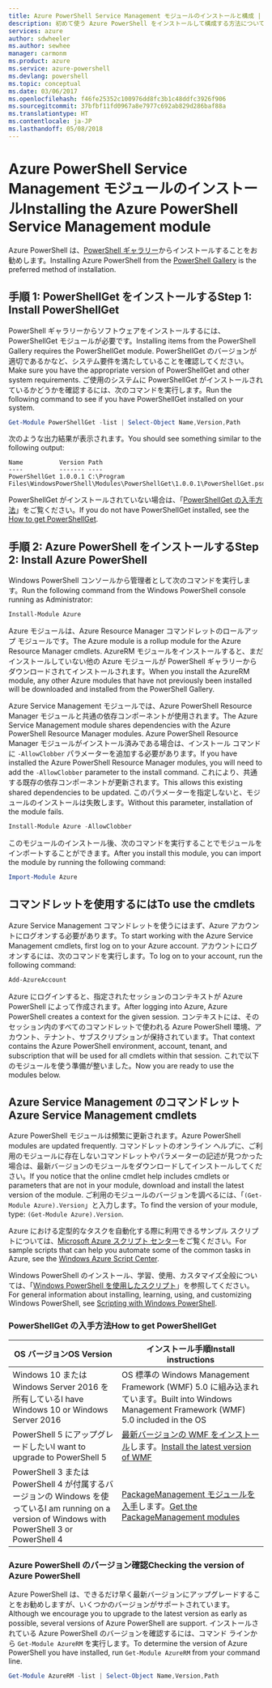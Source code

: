 ```yaml
---
title: Azure PowerShell Service Management モジュールのインストールと構成 | Microsoft Docs
description: 初めて使う Azure PowerShell をインストールして構成する方法について説明します。
services: azure
author: sdwheeler
ms.author: sewhee
manager: carmonm
ms.product: azure
ms.service: azure-powershell
ms.devlang: powershell
ms.topic: conceptual
ms.date: 03/06/2017
ms.openlocfilehash: f46fe25352c100976dd8fc3b1c48ddfc3926f906
ms.sourcegitcommit: 37bfbf11fd0967a8e7977c692ab829d286baf88a
ms.translationtype: HT
ms.contentlocale: ja-JP
ms.lasthandoff: 05/08/2018
---
```

# <a name="installing-the-azure-powershell-service-management-module"></a><span data-ttu-id="52f6b-103">Azure PowerShell Service Management モジュールのインストール</span><span class="sxs-lookup"><span data-stu-id="52f6b-103">Installing the Azure PowerShell Service Management module</span></span>

<span data-ttu-id="52f6b-104">Azure PowerShell は、[PowerShell ギャラリー](https://www.powershellgallery.com/)からインストールすることをお勧めします。</span><span class="sxs-lookup"><span data-stu-id="52f6b-104">Installing Azure PowerShell from the [PowerShell Gallery](https://www.powershellgallery.com/) is the preferred method of installation.</span></span>

## <a name="step-1-install-powershellget"></a><span data-ttu-id="52f6b-105">手順 1: PowerShellGet をインストールする</span><span class="sxs-lookup"><span data-stu-id="52f6b-105">Step 1: Install PowerShellGet</span></span>

<span data-ttu-id="52f6b-106">PowerShell ギャラリーからソフトウェアをインストールするには、PowerShellGet モジュールが必要です。</span><span class="sxs-lookup"><span data-stu-id="52f6b-106">Installing items from the PowerShell Gallery requires the PowerShellGet module.</span></span> <span data-ttu-id="52f6b-107">PowerShellGet のバージョンが適切であるかなど、システム要件を満たしていることを確認してください。</span><span class="sxs-lookup"><span data-stu-id="52f6b-107">Make sure you have the appropriate version of PowerShellGet and other system requirements.</span></span> <span data-ttu-id="52f6b-108">ご使用のシステムに PowerShellGet がインストールされているかどうかを確認するには、次のコマンドを実行します。</span><span class="sxs-lookup"><span data-stu-id="52f6b-108">Run the following command to see if you have PowerShellGet installed on your system.</span></span>

```powershell
Get-Module PowerShellGet -list | Select-Object Name,Version,Path
```

<span data-ttu-id="52f6b-109">次のような出力結果が表示されます。</span><span class="sxs-lookup"><span data-stu-id="52f6b-109">You should see something similar to the following output:</span></span>

```
Name          Version Path
----          ------- ----
PowerShellGet 1.0.0.1 C:\Program Files\WindowsPowerShell\Modules\PowerShellGet\1.0.0.1\PowerShellGet.psd1
```

<span data-ttu-id="52f6b-110">PowerShellGet がインストールされていない場合は、「[PowerShellGet の入手方法](#how-to-get-powershellget)」をご覧ください。</span><span class="sxs-lookup"><span data-stu-id="52f6b-110">If you do not have PowerShellGet installed, see the [How to get PowerShellGet](#how-to-get-powershellget).</span></span>

## <a name="step-2-install-azure-powershell"></a><span data-ttu-id="52f6b-111">手順 2: Azure PowerShell をインストールする</span><span class="sxs-lookup"><span data-stu-id="52f6b-111">Step 2: Install Azure PowerShell</span></span>

<span data-ttu-id="52f6b-112">Windows PowerShell コンソールから管理者として次のコマンドを実行します。</span><span class="sxs-lookup"><span data-stu-id="52f6b-112">Run the following command from the Windows PowerShell console running as Administrator:</span></span>

```powershell
Install-Module Azure
```

<span data-ttu-id="52f6b-113">Azure モジュールは、Azure Resource Manager コマンドレットのロールアップ モジュールです。</span><span class="sxs-lookup"><span data-stu-id="52f6b-113">The Azure module is a rollup module for the Azure Resource Manager cmdlets.</span></span> <span data-ttu-id="52f6b-114">AzureRM モジュールをインストールすると、まだインストールしていない他の Azure モジュールが PowerShell ギャラリーからダウンロードされてインストールされます。</span><span class="sxs-lookup"><span data-stu-id="52f6b-114">When you install the AzureRM module, any other Azure modules that have not previously been installed will be downloaded and installed from the PowerShell Gallery.</span></span>

<span data-ttu-id="52f6b-115">Azure Service Management モジュールでは、Azure PowerShell Resource Manager モジュールと共通の依存コンポーネントが使用されます。</span><span class="sxs-lookup"><span data-stu-id="52f6b-115">The Azure Service Management module shares dependencies with the Azure PowerShell Resource Manager modules.</span></span> <span data-ttu-id="52f6b-116">Azure PowerShell Resource Manager モジュールがインストール済みである場合は、インストール コマンドに `-AllowClobber` パラメーターを追加する必要があります。</span><span class="sxs-lookup"><span data-stu-id="52f6b-116">If you have installed the Azure PowerShell Resource Manager modules, you will need to add the `-AllowClobber` parameter to the install command.</span></span> <span data-ttu-id="52f6b-117">これにより、共通する既存の依存コンポーネントが更新されます。</span><span class="sxs-lookup"><span data-stu-id="52f6b-117">This allows this existing shared dependencies to be updated.</span></span> <span data-ttu-id="52f6b-118">このパラメーターを指定しないと、モジュールのインストールは失敗します。</span><span class="sxs-lookup"><span data-stu-id="52f6b-118">Without this parameter, installation of the module fails.</span></span>

```powershell
Install-Module Azure -AllowClobber
```

<span data-ttu-id="52f6b-119">このモジュールのインストール後、次のコマンドを実行することでモジュールをインポートすることができます。</span><span class="sxs-lookup"><span data-stu-id="52f6b-119">After you install this module, you can import the module by running the following command:</span></span>

```powershell
Import-Module Azure
```

## <a name="to-use-the-cmdlets"></a><span data-ttu-id="52f6b-120">コマンドレットを使用するには</span><span class="sxs-lookup"><span data-stu-id="52f6b-120">To use the cmdlets</span></span>

<span data-ttu-id="52f6b-121">Azure Service Management コマンドレットを使うにはまず、Azure アカウントにログオンする必要があります。</span><span class="sxs-lookup"><span data-stu-id="52f6b-121">To start working with the Azure Service Management cmdlets, first log on to your Azure account.</span></span> <span data-ttu-id="52f6b-122">アカウントにログオンするには、次のコマンドを実行します。</span><span class="sxs-lookup"><span data-stu-id="52f6b-122">To log on to your account, run the following command:</span></span>

```powershell
Add-AzureAccount
```

<span data-ttu-id="52f6b-123">Azure にログインすると、指定されたセッションのコンテキストが Azure PowerShell によって作成されます。</span><span class="sxs-lookup"><span data-stu-id="52f6b-123">After logging into Azure, Azure PowerShell creates a context for the given session.</span></span> <span data-ttu-id="52f6b-124">コンテキストには、そのセッション内のすべてのコマンドレットで使われる Azure PowerShell 環境、アカウント、テナント、サブスクリプションが保持されています。</span><span class="sxs-lookup"><span data-stu-id="52f6b-124">That context contains the Azure PowerShell environment, account, tenant, and subscription that will be used for all cmdlets within that session.</span></span> <span data-ttu-id="52f6b-125">これで以下のモジュールを使う準備が整いました。</span><span class="sxs-lookup"><span data-stu-id="52f6b-125">Now you are ready to use the modules below.</span></span>

## <a name="azure-service-management-cmdlets"></a><span data-ttu-id="52f6b-126">Azure Service Management のコマンドレット</span><span class="sxs-lookup"><span data-stu-id="52f6b-126">Azure Service Management cmdlets</span></span>

<span data-ttu-id="52f6b-127">Azure PowerShell モジュールは頻繁に更新されます。</span><span class="sxs-lookup"><span data-stu-id="52f6b-127">Azure PowerShell modules are updated frequently.</span></span> <span data-ttu-id="52f6b-128">コマンドレットのオンライン ヘルプに、ご利用のモジュールに存在しないコマンドレットやパラメーターの記述が見つかった場合は、最新バージョンのモジュールをダウンロードしてインストールしてください。</span><span class="sxs-lookup"><span data-stu-id="52f6b-128">If you notice that the online cmdlet help includes cmdlets or parameters that are not in your module, download and install the latest version of the module.</span></span> <span data-ttu-id="52f6b-129">ご利用のモジュールのバージョンを調べるには、「`(Get-Module Azure).Version`」と入力します。</span><span class="sxs-lookup"><span data-stu-id="52f6b-129">To find the version of your module, type: `(Get-Module Azure).Version`.</span></span>

<span data-ttu-id="52f6b-130">Azure における定型的なタスクを自動化する際に利用できるサンプル スクリプトについては、[Microsoft Azure スクリプト センター](http://www.windowsazure.com/documentation/scripts/)をご覧ください。</span><span class="sxs-lookup"><span data-stu-id="52f6b-130">For sample scripts that can help you automate some of the common tasks in Azure, see the [Windows Azure Script Center](http://www.windowsazure.com/documentation/scripts/).</span></span>

<span data-ttu-id="52f6b-131">Windows PowerShell のインストール、学習、使用、カスタマイズ全般については、「[Windows PowerShell を使用したスクリプト](http://go.microsoft.com/fwlink/p/?linkid=320210)」を参照してください。</span><span class="sxs-lookup"><span data-stu-id="52f6b-131">For general information about installing, learning, using, and customizing Windows PowerShell, see [Scripting with Windows PowerShell](http://go.microsoft.com/fwlink/p/?linkid=320210).</span></span>

### <a name="how-to-get-powershellget"></a><span data-ttu-id="52f6b-132">PowerShellGet の入手方法</span><span class="sxs-lookup"><span data-stu-id="52f6b-132">How to get PowerShellGet</span></span>

|<span data-ttu-id="52f6b-133">OS バージョン</span><span class="sxs-lookup"><span data-stu-id="52f6b-133">OS Version</span></span>|<span data-ttu-id="52f6b-134">インストール手順</span><span class="sxs-lookup"><span data-stu-id="52f6b-134">Install instructions</span></span>|
|---|---|
|<span data-ttu-id="52f6b-135">Windows 10 または Windows Server 2016 を所有している</span><span class="sxs-lookup"><span data-stu-id="52f6b-135">I have Windows 10 or Windows Server 2016</span></span>|<span data-ttu-id="52f6b-136">OS 標準の Windows Management Framework (WMF) 5.0 に組み込まれています。</span><span class="sxs-lookup"><span data-stu-id="52f6b-136">Built into Windows Management Framework (WMF) 5.0 included in the OS</span></span>|
|<span data-ttu-id="52f6b-137">PowerShell 5 にアップグレードしたい</span><span class="sxs-lookup"><span data-stu-id="52f6b-137">I want to upgrade to PowerShell 5</span></span>|<span data-ttu-id="52f6b-138">[最新バージョンの WMF をインストール](https://www.microsoft.com/en-us/download/details.aspx?id=54616)します。</span><span class="sxs-lookup"><span data-stu-id="52f6b-138">[Install the latest version of WMF](https://www.microsoft.com/en-us/download/details.aspx?id=54616)</span></span>|
|<span data-ttu-id="52f6b-139">PowerShell 3 または PowerShell 4 が付属するバージョンの Windows を使っている</span><span class="sxs-lookup"><span data-stu-id="52f6b-139">I am running on a version of Windows with PowerShell 3 or PowerShell 4</span></span>|<span data-ttu-id="52f6b-140">[PackageManagement モジュールを入手](http://go.microsoft.com/fwlink/?LinkID=746217)します。</span><span class="sxs-lookup"><span data-stu-id="52f6b-140">[Get the PackageManagement modules](http://go.microsoft.com/fwlink/?LinkID=746217)</span></span>|

<a id="helpmechoose"></a>
### <a name="checking-the-version-of-azure-powershell"></a><span data-ttu-id="52f6b-141">Azure PowerShell のバージョン確認</span><span class="sxs-lookup"><span data-stu-id="52f6b-141">Checking the version of Azure PowerShell</span></span>

<span data-ttu-id="52f6b-142">Azure PowerShell は、できるだけ早く最新バージョンにアップグレードすることをお勧めしますが、いくつかのバージョンがサポートされています。</span><span class="sxs-lookup"><span data-stu-id="52f6b-142">Although we encourage you to upgrade to the latest version as early as possible, several versions of Azure PowerShell are support.</span></span> <span data-ttu-id="52f6b-143">インストールされている Azure PowerShell のバージョンを確認するには、コマンド ラインから `Get-Module AzureRM` を実行します。</span><span class="sxs-lookup"><span data-stu-id="52f6b-143">To determine the version of Azure PowerShell you have installed, run `Get-Module AzureRM` from your command line.</span></span>

```powershell
Get-Module AzureRM -list | Select-Object Name,Version,Path
```
